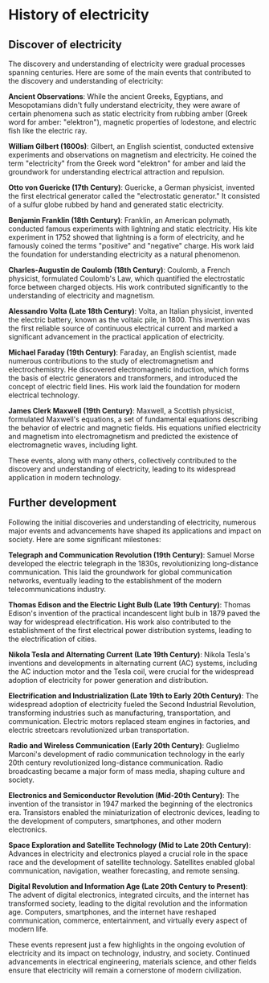 # History of electricity

## Discover of electricity

The discovery and understanding of electricity were gradual processes spanning centuries. Here are some of the main events that contributed to the discovery and understanding of electricity:

**Ancient Observations**: While the ancient Greeks, Egyptians, and Mesopotamians didn't fully understand electricity, they were aware of certain phenomena such as static electricity from rubbing amber (Greek word for amber: "elektron"), magnetic properties of lodestone, and electric fish like the electric ray.

**William Gilbert (1600s)**: Gilbert, an English scientist, conducted extensive experiments and observations on magnetism and electricity. He coined the term "electricity" from the Greek word "elektron" for amber and laid the groundwork for understanding electrical attraction and repulsion.

**Otto von Guericke (17th Century)**: Guericke, a German physicist, invented the first electrical generator called the "electrostatic generator." It consisted of a sulfur globe rubbed by hand and generated static electricity.

**Benjamin Franklin (18th Century)**: Franklin, an American polymath, conducted famous experiments with lightning and static electricity. His kite experiment in 1752 showed that lightning is a form of electricity, and he famously coined the terms "positive" and "negative" charge. His work laid the foundation for understanding electricity as a natural phenomenon.

**Charles-Augustin de Coulomb (18th Century)**: Coulomb, a French physicist, formulated Coulomb's Law, which quantified the electrostatic force between charged objects. His work contributed significantly to the understanding of electricity and magnetism.

**Alessandro Volta (Late 18th Century)**: Volta, an Italian physicist, invented the electric battery, known as the voltaic pile, in 1800. This invention was the first reliable source of continuous electrical current and marked a significant advancement in the practical application of electricity.

**Michael Faraday (19th Century)**: Faraday, an English scientist, made numerous contributions to the study of electromagnetism and electrochemistry. He discovered electromagnetic induction, which forms the basis of electric generators and transformers, and introduced the concept of electric field lines. His work laid the foundation for modern electrical technology.

**James Clerk Maxwell (19th Century)**: Maxwell, a Scottish physicist, formulated Maxwell's equations, a set of fundamental equations describing the behavior of electric and magnetic fields. His equations unified electricity and magnetism into electromagnetism and predicted the existence of electromagnetic waves, including light.

These events, along with many others, collectively contributed to the discovery and understanding of electricity, leading to its widespread application in modern technology.

## Further development

Following the initial discoveries and understanding of electricity, numerous major events and advancements have shaped its applications and impact on society. Here are some significant milestones:

**Telegraph and Communication Revolution (19th Century)**: Samuel Morse developed the electric telegraph in the 1830s, revolutionizing long-distance communication. This laid the groundwork for global communication networks, eventually leading to the establishment of the modern telecommunications industry.

**Thomas Edison and the Electric Light Bulb (Late 19th Century)**: Thomas Edison's invention of the practical incandescent light bulb in 1879 paved the way for widespread electrification. His work also contributed to the establishment of the first electrical power distribution systems, leading to the electrification of cities.

**Nikola Tesla and Alternating Current (Late 19th Century)**: Nikola Tesla's inventions and developments in alternating current (AC) systems, including the AC induction motor and the Tesla coil, were crucial for the widespread adoption of electricity for power generation and distribution.

**Electrification and Industrialization (Late 19th to Early 20th Century)**: The widespread adoption of electricity fueled the Second Industrial Revolution, transforming industries such as manufacturing, transportation, and communication. Electric motors replaced steam engines in factories, and electric streetcars revolutionized urban transportation.

**Radio and Wireless Communication (Early 20th Century)**: Guglielmo Marconi's development of radio communication technology in the early 20th century revolutionized long-distance communication. Radio broadcasting became a major form of mass media, shaping culture and society.

**Electronics and Semiconductor Revolution (Mid-20th Century)**: The invention of the transistor in 1947 marked the beginning of the electronics era. Transistors enabled the miniaturization of electronic devices, leading to the development of computers, smartphones, and other modern electronics.

**Space Exploration and Satellite Technology (Mid to Late 20th Century)**: Advances in electricity and electronics played a crucial role in the space race and the development of satellite technology. Satellites enabled global communication, navigation, weather forecasting, and remote sensing.

**Digital Revolution and Information Age (Late 20th Century to Present)**: The advent of digital electronics, integrated circuits, and the internet has transformed society, leading to the digital revolution and the information age. Computers, smartphones, and the internet have reshaped communication, commerce, entertainment, and virtually every aspect of modern life.

These events represent just a few highlights in the ongoing evolution of electricity and its impact on technology, industry, and society. Continued advancements in electrical engineering, materials science, and other fields ensure that electricity will remain a cornerstone of modern civilization.